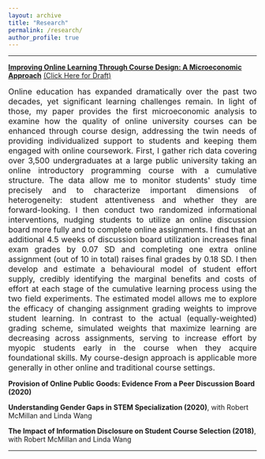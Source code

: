 ```yaml
---
layout: archive
title: "Research"
permalink: /research/
author_profile: true
---
```


 
---
**[Improving Online Learning Through Course Design: A Microeconomic Approach](https://shaikhhammad.com/files/HammadShaikhJMP.pdf)** <span style="color:blue"> [(Click Here for Draft)](https://shaikhhammad.com/files/HammadShaikhJMP.pdf)</span>

<div style="text-align: justify"> <font size="-0.5"> Online education has expanded dramatically over the past two decades, yet significant learning challenges remain. In light of those, my paper provides the first microeconomic analysis to examine how the quality of online university courses can be enhanced through course design, addressing the twin needs of providing individualized support to students and keeping them engaged with online coursework. First, I gather rich data covering over 3,500 undergraduates at a large public university taking an online introductory programming course with a cumulative structure.  The data allow me to monitor students' study time precisely and to characterize important dimensions of heterogeneity: student attentiveness and whether they are forward-looking. I then conduct two randomized informational interventions, nudging students to utilize an online discussion board more fully and to complete online assignments.  I find that an additional 4.5 weeks of discussion board utilization increases final exam grades by 0.07 SD and completing one extra online assignment (out of 10 in total) raises final grades by 0.18 SD. I then develop and estimate a behavioural model of student effort supply, credibly identifying the marginal benefits and costs of effort at each stage of the cumulative learning process using the two field experiments. The estimated model allows me to explore the efficacy of changing assignment grading weights to improve student learning. In contrast to the actual (equally-weighted) grading scheme, simulated weights that maximize learning are decreasing across assignments, serving to increase effort by myopic students early in the course when they acquire foundational skills. My course-design approach is applicable more generally in other online and traditional course settings. </font> </div>

**Provision of Online Public Goods: Evidence From a Peer Discussion Board (2020)**

**Understanding Gender Gaps in STEM Specialization (2020)**, with Robert McMillan and Linda Wang

**The Impact of Information Disclosure on Student Course Selection (2018)**, with Robert McMillan and Linda Wang

---




